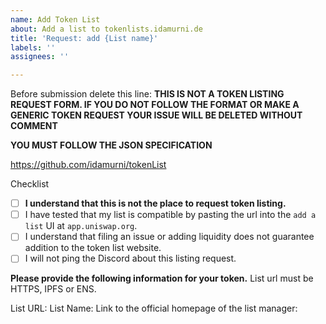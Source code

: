```yaml
---
name: Add Token List
about: Add a list to tokenlists.idamurni.de
title: 'Request: add {List name}'
labels: ''
assignees: ''

---
```


Before submission delete this line:
**THIS IS NOT A TOKEN LISTING REQUEST FORM. IF YOU DO NOT FOLLOW THE FORMAT OR MAKE A GENERIC TOKEN REQUEST YOUR ISSUE WILL BE DELETED WITHOUT COMMENT**

**YOU MUST FOLLOW THE JSON SPECIFICATION**

https://github.com/idamurni/tokenList

Checklist
- [ ] **I understand that this is not the place to request token listing.**
- [ ] I have tested that my list is compatible by pasting the url into the `add a list` UI at `app.uniswap.org`.
- [ ] I understand that filing an issue or adding liquidity does not guarantee addition to the token list website.
- [ ] I will not ping the Discord about this listing request.

**Please provide the following information for your token.**
List url must be HTTPS, IPFS or ENS.

List URL: 
List Name: 
Link to the official homepage of the list manager:
